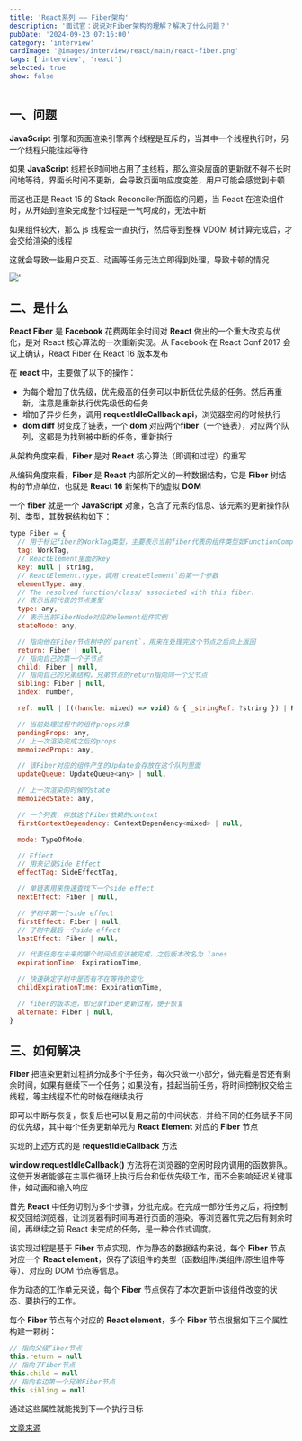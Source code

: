 ```yaml
---
title: 'React系列 —— Fiber架构'
description: '面试官：说说对Fiber架构的理解？解决了什么问题？'
pubDate: '2024-09-23 07:16:00'
category: 'interview'
cardImage: '@images/interview/react/main/react-fiber.png'
tags: ['interview', 'react']
selected: true
show: false
---
```


## 一、问题

**JavaScript** 引擎和页面渲染引擎两个线程是互斥的，当其中一个线程执行时，另一个线程只能挂起等待

如果 **JavaScript** 线程长时间地占用了主线程，那么渲染层面的更新就不得不长时间地等待，界面长时间不更新，会导致页面响应度变差，用户可能会感觉到卡顿

而这也正是 React 15 的 Stack Reconciler所面临的问题，当 React 在渲染组件时，从开始到渲染完成整个过程是一气呵成的，无法中断

如果组件较大，那么 js 线程会一直执行，然后等到整棵 VDOM 树计算完成后，才会交给渲染的线程

这就会导致一些用户交互、动画等任务无法立即得到处理，导致卡顿的情况

![''](@images/interview/react/react-event-mechanism/image.png)

## 二、是什么

**React Fiber** 是 **Facebook** 花费两年余时间对 **React** 做出的一个重大改变与优化，是对 React 核心算法的一次重新实现。从 Facebook 在 React Conf 2017 会议上确认，React Fiber 在 React 16 版本发布

在 **react** 中，主要做了以下的操作：

- 为每个增加了优先级，优先级高的任务可以中断低优先级的任务。然后再重新，注意是重新执行优先级低的任务
- 增加了异步任务，调用 **requestIdleCallback api**，浏览器空闲的时候执行
- **dom diff** 树变成了链表，一个 **dom** 对应两个**fiber**（一个链表），对应两个队列，这都是为找到被中断的任务，重新执行

从架构角度来看，**Fiber** 是对 **React** 核心算法（即调和过程）的重写

从编码角度来看，**Fiber** 是 **React** 内部所定义的一种数据结构，它是 **Fiber** 树结构的节点单位，也就是 **React 16** 新架构下的虚拟 **DOM**

一个 **fiber** 就是一个 **JavaScript** 对象，包含了元素的信息、该元素的更新操作队列、类型，其数据结构如下：

```js
type Fiber = {
  // 用于标记fiber的WorkTag类型，主要表示当前fiber代表的组件类型如FunctionComponent、ClassComponent等
  tag: WorkTag,
  // ReactElement里面的key
  key: null | string,
  // ReactElement.type，调用`createElement`的第一个参数
  elementType: any,
  // The resolved function/class/ associated with this fiber.
  // 表示当前代表的节点类型
  type: any,
  // 表示当前FiberNode对应的element组件实例
  stateNode: any,

  // 指向他在Fiber节点树中的`parent`，用来在处理完这个节点之后向上返回
  return: Fiber | null,
  // 指向自己的第一个子节点
  child: Fiber | null,
  // 指向自己的兄弟结构，兄弟节点的return指向同一个父节点
  sibling: Fiber | null,
  index: number,

  ref: null | (((handle: mixed) => void) & { _stringRef: ?string }) | RefObject,

  // 当前处理过程中的组件props对象
  pendingProps: any,
  // 上一次渲染完成之后的props
  memoizedProps: any,

  // 该Fiber对应的组件产生的Update会存放在这个队列里面
  updateQueue: UpdateQueue<any> | null,

  // 上一次渲染的时候的state
  memoizedState: any,

  // 一个列表，存放这个Fiber依赖的context
  firstContextDependency: ContextDependency<mixed> | null,

  mode: TypeOfMode,

  // Effect
  // 用来记录Side Effect
  effectTag: SideEffectTag,

  // 单链表用来快速查找下一个side effect
  nextEffect: Fiber | null,

  // 子树中第一个side effect
  firstEffect: Fiber | null,
  // 子树中最后一个side effect
  lastEffect: Fiber | null,

  // 代表任务在未来的哪个时间点应该被完成，之后版本改名为 lanes
  expirationTime: ExpirationTime,

  // 快速确定子树中是否有不在等待的变化
  childExpirationTime: ExpirationTime,

  // fiber的版本池，即记录fiber更新过程，便于恢复
  alternate: Fiber | null,
}
```

## 三、如何解决

**Fiber** 把渲染更新过程拆分成多个子任务，每次只做一小部分，做完看是否还有剩余时间，如果有继续下一个任务；如果没有，挂起当前任务，将时间控制权交给主线程，等主线程不忙的时候在继续执行

即可以中断与恢复，恢复后也可以复用之前的中间状态，并给不同的任务赋予不同的优先级，其中每个任务更新单元为 **React Element** 对应的 **Fiber** 节点

实现的上述方式的是 **requestIdleCallback** 方法

**window.requestIdleCallback()** 方法将在浏览器的空闲时段内调用的函数排队。这使开发者能够在主事件循环上执行后台和低优先级工作，而不会影响延迟关键事件，如动画和输入响应

首先 **React** 中任务切割为多个步骤，分批完成。在完成一部分任务之后，将控制权交回给浏览器，让浏览器有时间再进行页面的渲染。等浏览器忙完之后有剩余时间，再继续之前 React 未完成的任务，是一种合作式调度。

该实现过程是基于 **Fiber** 节点实现，作为静态的数据结构来说，每个 **Fiber** 节点对应一个 **React element**，保存了该组件的类型（函数组件/类组件/原生组件等等）、对应的 DOM 节点等信息。

作为动态的工作单元来说，每个 **Fiber** 节点保存了本次更新中该组件改变的状态、要执行的工作。

每个 **Fiber** 节点有个对应的 **React element**，多个 **Fiber** 节点根据如下三个属性构建一颗树：

```javascript
// 指向父级Fiber节点
this.return = null
// 指向子Fiber节点
this.child = null
// 指向右边第一个兄弟Fiber节点
this.sibling = null
```

通过这些属性就能找到下一个执行目标

[文章来源](https://vue3js.cn/interview/React/Fiber.html)

